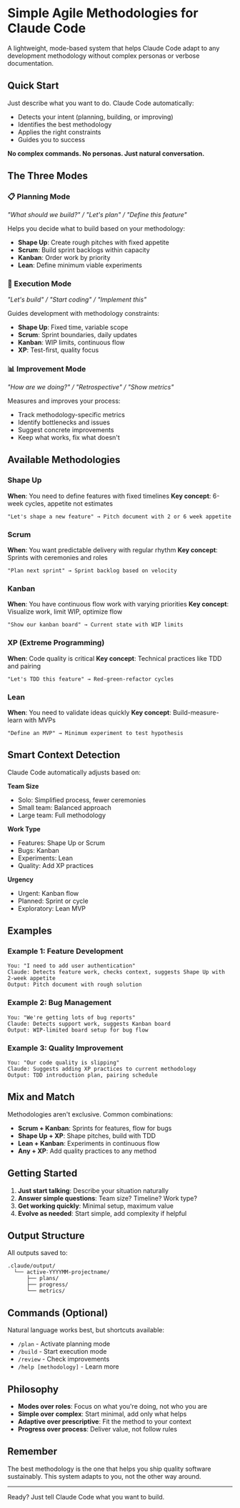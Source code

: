 # Simple Agile Methodologies for Claude Code

A lightweight, mode-based system that helps Claude Code adapt to any development
methodology without complex personas or verbose documentation.

## Quick Start

Just describe what you want to do. Claude Code automatically:

- Detects your intent (planning, building, or improving)
- Identifies the best methodology
- Applies the right constraints
- Guides you to success

**No complex commands. No personas. Just natural conversation.**

## The Three Modes

### 📋 Planning Mode

_"What should we build?" / "Let's plan" / "Define this feature"_

Helps you decide what to build based on your methodology:

- **Shape Up**: Create rough pitches with fixed appetite
- **Scrum**: Build sprint backlogs within capacity
- **Kanban**: Order work by priority
- **Lean**: Define minimum viable experiments

### 🔨 Execution Mode

_"Let's build" / "Start coding" / "Implement this"_

Guides development with methodology constraints:

- **Shape Up**: Fixed time, variable scope
- **Scrum**: Sprint boundaries, daily updates
- **Kanban**: WIP limits, continuous flow
- **XP**: Test-first, quality focus

### 📊 Improvement Mode

_"How are we doing?" / "Retrospective" / "Show metrics"_

Measures and improves your process:

- Track methodology-specific metrics
- Identify bottlenecks and issues
- Suggest concrete improvements
- Keep what works, fix what doesn't

## Available Methodologies

### Shape Up

**When**: You need to define features with fixed timelines **Key concept**:
6-week cycles, appetite not estimates

```
"Let's shape a new feature" → Pitch document with 2 or 6 week appetite
```

### Scrum

**When**: You want predictable delivery with regular rhythm **Key concept**:
Sprints with ceremonies and roles

```
"Plan next sprint" → Sprint backlog based on velocity
```

### Kanban

**When**: You have continuous flow work with varying priorities **Key concept**:
Visualize work, limit WIP, optimize flow

```
"Show our kanban board" → Current state with WIP limits
```

### XP (Extreme Programming)

**When**: Code quality is critical **Key concept**: Technical practices like TDD
and pairing

```
"Let's TDD this feature" → Red-green-refactor cycles
```

### Lean

**When**: You need to validate ideas quickly **Key concept**:
Build-measure-learn with MVPs

```
"Define an MVP" → Minimum experiment to test hypothesis
```

## Smart Context Detection

Claude Code automatically adjusts based on:

**Team Size**

- Solo: Simplified process, fewer ceremonies
- Small team: Balanced approach
- Large team: Full methodology

**Work Type**

- Features: Shape Up or Scrum
- Bugs: Kanban
- Experiments: Lean
- Quality: Add XP practices

**Urgency**

- Urgent: Kanban flow
- Planned: Sprint or cycle
- Exploratory: Lean MVP

## Examples

### Example 1: Feature Development

```
You: "I need to add user authentication"
Claude: Detects feature work, checks context, suggests Shape Up with 2-week appetite
Output: Pitch document with rough solution
```

### Example 2: Bug Management

```
You: "We're getting lots of bug reports"
Claude: Detects support work, suggests Kanban board
Output: WIP-limited board setup for bug flow
```

### Example 3: Quality Improvement

```
You: "Our code quality is slipping"
Claude: Suggests adding XP practices to current methodology
Output: TDD introduction plan, pairing schedule
```

## Mix and Match

Methodologies aren't exclusive. Common combinations:

- **Scrum + Kanban**: Sprints for features, flow for bugs
- **Shape Up + XP**: Shape pitches, build with TDD
- **Lean + Kanban**: Experiments in continuous flow
- **Any + XP**: Add quality practices to any method

## Getting Started

1. **Just start talking**: Describe your situation naturally
2. **Answer simple questions**: Team size? Timeline? Work type?
3. **Get working quickly**: Minimal setup, maximum value
4. **Evolve as needed**: Start simple, add complexity if helpful

## Output Structure

All outputs saved to:

```
.claude/output/
  └── active-YYYYMM-projectname/
      ├── plans/
      ├── progress/
      └── metrics/
```

## Commands (Optional)

Natural language works best, but shortcuts available:

- `/plan` - Activate planning mode
- `/build` - Start execution mode
- `/review` - Check improvements
- `/help [methodology]` - Learn more

## Philosophy

- **Modes over roles**: Focus on what you're doing, not who you are
- **Simple over complex**: Start minimal, add only what helps
- **Adaptive over prescriptive**: Fit the method to your context
- **Progress over process**: Deliver value, not follow rules

## Remember

The best methodology is the one that helps you ship quality software
sustainably. This system adapts to you, not the other way around.

---

Ready? Just tell Claude Code what you want to build.
